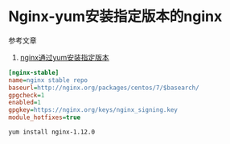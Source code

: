 # Nginx-yum安装指定版本的nginx

参考文章

1. [nginx通过yum安装指定版本](https://www.cnblogs.com/TheoryDance/p/16452007.html)

```ini
[nginx-stable]
name=nginx stable repo
baseurl=http://nginx.org/packages/centos/7/$basearch/
gpgcheck=1
enabled=1
gpgkey=https://nginx.org/keys/nginx_signing.key
module_hotfixes=true
```

```
yum install nginx-1.12.0
```

